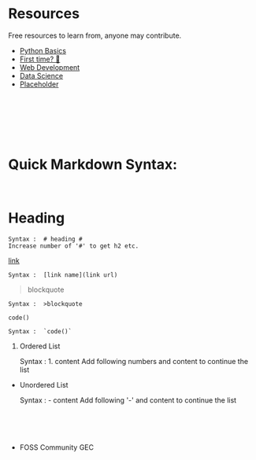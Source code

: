 # Resources

Free resources to learn from, anyone may contribute.

- [Python Basics]()
- [First time? 🌚](https://github.com/fcgec/resources/tree/master/first-FOSS-contribution)
- [Web Development](https://github.com/fcgec/resources/tree/master/web-development)
- [Data Science](https://github.com/fcgec/resources/tree/master/data-science)
- [Placeholder](https://github.com/fcgec/resources/)

<br>
<br>
<br>
<br>
<br>

# Quick Markdown Syntax: #

<br>

# Heading #

    Syntax :  # heading #
    Increase number of '#' to get h2 etc.

[link](https://github.com/fcgec/resources/tree/master/web-development)

    Syntax :  [link name](link url)

>blockquote

    Syntax :  >blockquote

`code()`

    Syntax :  `code()`

1. Ordered List

    Syntax :  1. content
    Add following numbers and content to continue the list

- Unordered List

    Syntax :  - content
    Add following '-' and content to continue the list

<br>
<br>
<br>

- FOSS Community GEC
